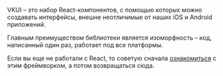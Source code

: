 VKUI – это набор React-компонентов, с помощью которых можно создавать интерфейсы, внешне неотличимые от
наших iOS и Android приложений.

Главным преимуществом библиотеки является изоморфность – код, написанный один раз, работает под все платформы.

Если вы еще не работали с React, то советую сначала [ознакомиться](https://reactjs.org/) с этим фреймворком, а потом возвращаться сюда.
